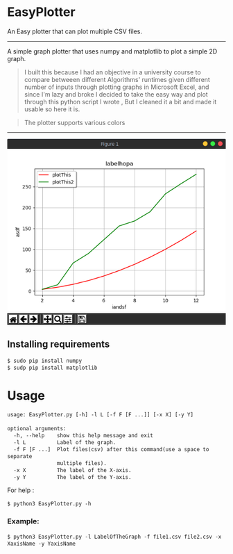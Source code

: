 # EasyPlotter
An Easy plotter that can plot multiple CSV files.
***
A simple graph plotter that uses numpy and matplotlib to plot a simple 2D graph.
>I built this because I had an objective in a university course to compare betweeen different Algorithms' runtimes given different number of inputs through plotting graphs in Microsoft Excel, and since I'm lazy and broke I decided to take the easy way and plot through this python script I wrote , But I cleaned it a bit and made it usable so here it is.

>The plotter supports various colors 
***
![alt text](https://github.com/InEdited/EasyPlotter/blob/master/Plots.png)
## Installing requirements 

```shell
$ sudo pip install numpy
$ sudp pip install matplotlib
```

# Usage
```shell
usage: EasyPlotter.py [-h] -l L [-f F [F ...]] [-x X] [-y Y]

optional arguments:
  -h, --help    show this help message and exit
  -l L          Label of the graph.
  -f F [F ...]  Plot files(csv) after this command(use a space to separate
                multiple files).
  -x X          The label of the X-axis.
  -y Y          The label of the Y-axis.
```

For help : 
```shell
$ python3 EasyPlotter.py -h
```

### Example:

```shell
$ python3 EasyPlotter.py -l LabelOfTheGraph -f file1.csv file2.csv -x XaxisName -y YaxisName
```
